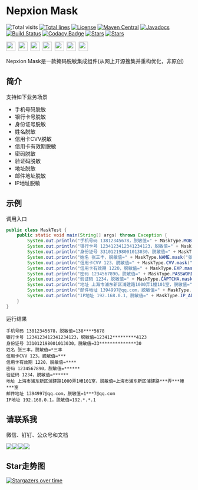 # Nepxion Mask
![Total visits](https://komarev.com/ghpvc/?username=Nepxion&label=total%20visits&color=blue)  [![Total lines](https://tokei.rs/b1/github/Nepxion/Mask?category=lines)](https://tokei.rs/b1/github/Nepxion/Mask?category=lines)  [![License](https://img.shields.io/badge/License-Apache%202.0-blue.svg?label=license)](https://github.com/Nepxion/Mask/blob/master/LICENSE)  [![Maven Central](https://img.shields.io/maven-central/v/com.nepxion/mask.svg?label=maven%20central)](https://search.maven.org/artifact/com.nepxion/mask)  [![Javadocs](http://www.javadoc.io/badge/com.nepxion/mask.svg)](http://www.javadoc.io/doc/com.nepxion/mask)  [![Build Status](https://travis-ci.org/Nepxion/Mask.svg?branch=master)](https://travis-ci.org/Nepxion/Mask)  [![Codacy Badge](https://api.codacy.com/project/badge/Grade/2b9d72ef8b7b42acac3a03994c8b5b41)](https://www.codacy.com/project/HaojunRen/Mask/dashboard?utm_source=github.com&amp;utm_medium=referral&amp;utm_content=Nepxion/Mask&amp;utm_campaign=Badge_Grade_Dashboard)  [![Stars](https://img.shields.io/github/stars/Nepxion/Mask.svg?label=Stars&tyle=flat&logo=GitHub)](https://github.com/Nepxion/Mask/stargazers)  [![Stars](https://gitee.com/Nepxion/Mask/badge/star.svg)](https://gitee.com/nepxion/Mask/stargazers)

<a href="https://github.com/Nepxion" tppabs="#" target="_blank"><img width="25" height="25" src="http://nepxion.gitee.io/discovery/docs/icon-doc/github.png"></a>&nbsp;  <a href="https://gitee.com/Nepxion" tppabs="#" target="_blank"><img width="25" height="25" src="http://nepxion.gitee.io/discovery/docs/icon-doc/gitee.png"></a>&nbsp;  <a href="https://search.maven.org/search?q=g:com.nepxion" tppabs="#" target="_blank"><img width="25" height="25" src="http://nepxion.gitee.io/discovery/docs/icon-doc/maven.png"></a>&nbsp;  <a href="http://nepxion.gitee.io/discovery/docs/contact-doc/wechat.jpg" tppabs="#" target="_blank"><img width="25" height="25" src="http://nepxion.gitee.io/discovery/docs/icon-doc/wechat.png"></a>&nbsp;  <a href="http://nepxion.gitee.io/discovery/docs/contact-doc/dingding.jpg" tppabs="#" target="_blank"><img width="25" height="25" src="http://nepxion.gitee.io/discovery/docs/icon-doc/dingding.png"></a>&nbsp;  <a href="http://nepxion.gitee.io/discovery/docs/contact-doc/gongzhonghao.jpg" tppabs="#" target="_blank"><img width="25" height="25" src="http://nepxion.gitee.io/discovery/docs/icon-doc/gongzhonghao.png"></a>&nbsp;  <a href="mailto:1394997@qq.com" tppabs="#"><img width="25" height="25" src="http://nepxion.gitee.io/discovery/docs/icon-doc/email.png"></a>

Nepxion Mask是一款掩码脱敏集成组件(从网上开源搜集并重构优化，非原创)

## 简介
支持如下业务场景
- 手机号码脱敏
- 银行卡号脱敏
- 身份证号脱敏
- 姓名脱敏
- 信用卡CVV脱敏
- 信用卡有效期脱敏
- 密码脱敏
- 验证码脱敏
- 地址脱敏
- 邮件地址脱敏
- IP地址脱敏

## 示例
调用入口
```java
public class MaskTest {
    public static void main(String[] args) throws Exception {
        System.out.println("手机号码 13812345678，脱敏值=" + MaskType.MOBILE.mask("13812345678"));
        System.out.println("银行卡号 1234123412341234123，脱敏值=" + MaskType.BANK_CARD.mask("1234123412341234123"));
        System.out.println("身份证号 331012198001013030，脱敏值=" + MaskType.ID_CARD.mask("331012198001013030"));
        System.out.println("姓名 张三丰，脱敏值=" + MaskType.NAME.mask("张三丰"));
        System.out.println("信用卡CVV 123，脱敏值=" + MaskType.CVV.mask("123"));
        System.out.println("信用卡有效期 1220，脱敏值=" + MaskType.EXP.mask("1220"));
        System.out.println("密码 1234567890，脱敏值=" + MaskType.PASSWORD.mask("1234567890"));
        System.out.println("验证码 1234，脱敏值=" + MaskType.CAPTCHA.mask("1234"));
        System.out.println("地址 上海市浦东新区浦建路1000弄1幢101室，脱敏值=" + MaskType.ADDRESS.mask("上海市浦东新区浦建路1000弄1幢101室"));
        System.out.println("邮件地址 1394997@qq.com，脱敏值=" + MaskType.EMAIL.mask("1394997@qq.com"));
        System.out.println("IP地址 192.168.0.1，脱敏值=" + MaskType.IP_ADDRESS.mask("192.168.0.1"));
    }
}
```

运行结果
```
手机号码 13812345678，脱敏值=138****5678
银行卡号 1234123412341234123，脱敏值=123412*********4123
身份证号 331012198001013030，脱敏值=33**************30
姓名 张三丰，脱敏值=*三丰
信用卡CVV 123，脱敏值=***
信用卡有效期 1220，脱敏值=****
密码 1234567890，脱敏值=******
验证码 1234，脱敏值=******
地址 上海市浦东新区浦建路1000弄1幢101室，脱敏值=上海市浦东新区浦建路***弄***幢***室
邮件地址 1394997@qq.com，脱敏值=1***7@qq.com
IP地址 192.168.0.1，脱敏值=192.*.*.1
```

## 请联系我
微信、钉钉、公众号和文档

![](http://nepxion.gitee.io/discovery/docs/contact-doc/wechat-1.jpg)![](http://nepxion.gitee.io/discovery/docs/contact-doc/dingding-1.jpg)![](http://nepxion.gitee.io/discovery/docs/contact-doc/gongzhonghao-1.jpg)![](http://nepxion.gitee.io/discovery/docs/contact-doc/document-1.jpg)

## Star走势图
[![Stargazers over time](https://starchart.cc/Nepxion/Mask.svg)](https://starchart.cc/Nepxion/Mask)